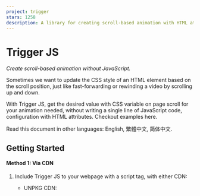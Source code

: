 ```yaml
---
project: trigger
stars: 1258
description: A library for creating scroll-based animation with HTML attributes and CSS variables.
---
```


Trigger JS
==========

_Create scroll-based animation without JavaScript._

Sometimes we want to update the CSS style of an HTML element based on the scroll position, just like fast-forwarding or rewinding a video by scrolling up and down.

With Trigger JS, get the desired value with CSS variable on page scroll for your animation needed, without writing a single line of JavaScript code, configuration with HTML attributes. Checkout examples here.

Read this document in other languages: English, 繁體中文, 简体中文.

Getting Started
---------------

#### Method 1: Via CDN

1.  Include Trigger JS to your webpage with a script tag, with either CDN:
    
    -   UNPKG CDN:
    
    <script src\="//unpkg.com/@triggerjs/trigger" defer\></script\>
    
    -   jsDelivr CDN:
    
    <script src\="//cdn.jsdelivr.net/npm/@triggerjs/trigger" defer\></script\>
    
2.  Add `tg-name` to the DOM element that you want to monitor. The value of `tg-name` is the name of the CSS variable that binds to the element.
    

<div tg-name\="scrolled" id\="greeting"\>Hello, World</div\>

In the above example, CSS variable `--scrolled` is added to the selector `#greeting`:

<style\>
  body {
    padding: 100vh 0; /\* In order to make the page have enough room for scrolling \*/
  }

  #greeting {
    transform: translateX(
      calc(var(--scrolled) \* 1px)
    ); /\* Converts to px unit \*/
  }
</style\>

1.  Scroll the page and see the result.

#### Method 2: Build from source

1.  Get the library in either way:
    
    -   From GitHub
    
    git clone https://github.com/triggerjs/trigger.git
    
    -   From NPM
    
    npm i @triggerjs/trigger
    
2.  Change to the directory, install the dependencies:
    
    npm install
    
3.  There is a pre-built version `bundle.js` located in `dist`. Run a local web server and browse the greeting example in `index.html` :
    1.  For example, type `npx serve` in the terminal
    2.  Open up `http://localhost:5000` in web browser.
    3.  Scroll the page and see the result.
4.  The following command will build a new version to `dist/bundle.js`:
    -   For development (with watch):
        
        npm run watch
        
    -   For development:
        
        npm run build
        
    -   For production:
        
        npm run prod
        

The `tg-` Attributes
--------------------

Attribute

Type

Default

Description

`tg-name`

Required

\-

The CSS variable name to store the value, with or without `--` prefix.

`tg-from`

Optional

`0`

The start value

`tg-to`

Optional

`1`

The end value

`tg-steps`

Optional

`100`

Steps to be triggered from `tg-from` to `tg-to`

`tg-step`

Optional

`0`

Step per increment. If this value isn't `0`, will override `tg-steps`.

`tg-map`

Optional

(Empty)

Map the value to another value. Format:  
\- 1-to-1 mapping: `value: newValue; value2: newValue2`.  
\- Multiple-to-1 mapping: `value,value2,value3: newValue`.  
\- Range-to-1 mapping: `value...value2: newValue`.

`tg-filter`

Optional

(Empty)

Only trigger if the scroll value is on the list. Format: `1,3,5,7,9`. By default, the filter mode is `retain`. If we want to switch the mode to `exact`, add an `!` at the end of the value. Read more about this in the dedicated section following.

`tg-edge`

Optional

cover

Calculate the start and end of the scrolling effect. `cover` means off-screen to off-screen. The calculation starts in the appearance of the element at the bottom, and ends in the disappearance of element at the top; `inset` represents the calculation begins after the top edge of the element touches the top of the screen, ends when the bottom edge of the element reached the bottom of the screen. See below section for a diagram.

`tg-follow`

Optional

(Empty)

Use the result calculated from another element. The value of `tg-follow` is the value of the target element's `tg-ref`. **Caution**: When `tg-follow` is set, `tg-from`, `tg-to`, `tg-steps`, `tg-step` and `tg-edge` are ignored in the same element.

`tg-ref`

Optional

(Empty)

Define the name for other elements to reference using `tg-follow`.

`tg-bezier`

Optional

(Empty)

Bezier easing setting, available values: `ease`, `easeIn`, `easeOut`, `easeInOut`, or custom numbers for a Cubic Bezier in format `p1x,p1y,p2x,p2y`.

Value Mapping
-------------

Number is not suitable for all the situations. For example, we want to update the text color based on the scroll value. the attribute `tg-map` can help.

The following example shows how to update the text color with the rules below:

Element Position (From the Bottom)

Scroll Value

Text Color

0% - 10%

1

black

10% - 20%

2

red

20% - 30%

3

orange

30% - 40%

4

yellow

40% - 50%

5

green

50% - 60%

6

cyan

60% - 70%

7

blue

70% - 80%

8

purple

80% - 90%

9

grey

90% - 100%

10

grey

<h1
  id\="heading"
  tg-name\="color"
  tg-from\="1"
  tg-to\="10"
  tg-steps\="9"
  tg-map\="1: black; 2: red; 3: orange; 4: yellow; 5: green; 6: cyan; 7: blue; 8: purple; 9,10: grey"
\>
  Rainbow Text
</h1\>

<style\>
  body {
    padding: 100vh 0; /\* In order to make the page have enough rooms for scrolling \*/
  }

  #heading {
    color: var(--color);
  }
</style\>

Steps & Step
------------

Let's say `tg-from="200"` and `tg-to="-200"`, we want to move the element in x position with `transform: translateX()`. `tg-steps` lets us define how many steps from `200` to `-200`, for example, `tg-steps="400"` means run from `200` to `-200` with `400` steps, `1` per increment; In other words, `tg-steps="800"` means `0.5` per increment.

But sometimes, we do not want to do the math by ourselves, that's why `tg-step` exists. `tg-step` defines the exact value of increment. Please note that if `tg-step` is defined, `tg-steps` will be ignored.

Noise Reduction
---------------

Sometimes we are only interested in certain values. For example, we only want to know when `25, 50, 75` show up from `0` to `100` (`tg-from="0"` and `tg-to="100"`). In this situation, `tg-filter` helps you.

<h1
  id\="heading"
  tg-name\="color"
  tg-from\="0"
  tg-to\="100"
  tg-step\="1"
  tg-filter\="25,50,75"
  tg-map\="25: red; 50: yellow; 75: green"
\>
  Red (25), Yellow (50), Green (75)
</h1\>

<style\>
  body {
    padding: 100vh 0; /\* In order to make the page have enough rooms for scrolling \*/
  }

  #heading {
    color: var(--color);
  }
</style\>

The mode of `tg-filter`
-----------------------

There are two modes for `tg-filter`, `retain` by default, the other one is `exact`. Here is an example to clarify this:

<h1
  id\="heading"
  tg-name\="color"
  tg-from\="0"
  tg-to\="10"
  tg-step\="1"
  tg-filter\="5"
  tg-map\="5: blue"
\>
  Trigger.js
</h1\>

<style\>
  body {
    padding: 100vh 0; /\* In order to make the page have enough rooms for scrolling \*/
  }

  #heading {
    --color: black;
    color: var(--color);
  }
</style\>

In the above example, the text has an initial color of black, and it will turn to blue when it arrives at the middle of the page and never turn to black again because there is no trigger point of the black color.

So let's say we want the text color becomes blue only when the calculation value is `5`, and becomes black for other values, We can change it to:

<h1
  id\="heading"
  tg-name\="color"
  tg-from\="0"
  tg-to\="10"
  tg-step\="1"
  tg-filter\="4,5,6"
  tg-map\="4: black; 5: blue; 6: black"
\>
  Trigger.js
</h1\>

It works, but the code becomes redundant. To solve this, we can switch the filter mode to `exact` by adding an `!` at the end of the value of `tg-filter`:

<h1
  id\="heading"
  tg-name\="color"
  tg-from\="0"
  tg-to\="10"
  tg-step\="1"
  tg-filter\="5!"
  tg-map\="5: blue"
\>
  Trigger.js
</h1\>

In `exact` mode, `--color` becomes `blue` when the value is `5`, and becomes the default when the value is not `5`.

The design of adding `!` to the value of `tg-filter` is the demand is exclusive to the attribute. Establishing another attribute for the mode is unnecessary or even leads to the misunderstanding.

Value Inheritance
-----------------

Just like some CSS properties, the values of `tg-` attributes (except `tg-follow`, `tg-ref`) inherits from the parents if not being set in the current element. If we do not want it inherits from parent and set it as default value, just add the `tg-` attribute without value. For example:

<div tg-name\="scale" tg-from\="0" tg-to\="50"\>
  <span tg-name\="color" tg-to\>
    <!-- The value of tg-to is now 1 (Default value) -->
  </span\>
</div\>

`tg-edge` Explaination
----------------------

The different between `cover` (default) and `edge`:

So that if `tg-edge="inset"`, the element must be higher than the viewport (`window.clientHeight`).

JavaScript Event
----------------

We can also listen to the `tg` event on an element with JavaScript:

<h1
  id\="heading"
  tg-name\="color"
  tg-from\="1"
  tg-to\="3"
  tg-steps\="2"
  tg-map\="1:#000;2:#666;3:#ccc"
\>
  Trigger JS
</h1\>

<style\>
  body {
    padding: 100vh 0; /\* In order to make the page have enough room for scrolling \*/
  }

  #heading {
    color: var(--color);
  }
</style\>

<script\>
  document.querySelector('#heading').addEventListener('tg', (e) \=> {
    console.log(e.detail); // {value: '#666'}
  });
</script\>

Customising the Prefix
----------------------

If you are concerned with the `tg-` prefix that doesn't quite fulfill the standard of HTML5, it can be customised by the following setting in the `body` tag with `data-trigger-prefix` attribute:

<body data-trigger-prefix\="data-tg"\>
  <div data-tg-name\="scrolled" id\="greeting"\>Hello, World</div\>
</body\>

The above example customises the prefix to `data-tg`. `data-*` is a completely valid attribute for putting custom data in HTML5.

Contribute
----------

Feel free to fork this repository and submit pull requests. Bugs report in GitHub Issues, features/ideas/questions discuss in GitHub Discussions.

License
-------

Trigger.js is MIT Licensed.
